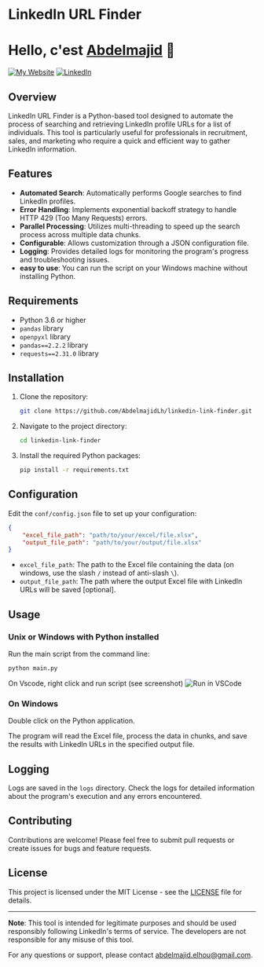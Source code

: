 # LinkedIn URL Finder
# Hello, c'est [Abdelmajid][linkedin] 👋
[![My Website](https://img.shields.io/website?style=for-the-badge&url=https%3A%2F%2Fabdelmajidlh.github.io%2FePortfolio%2F)][website] [![LinkedIn](https://img.shields.io/badge/LinkedIn-Abdelmajid%20EL%20HOU-blue?style=for-the-badge&logo=linkedin&logoColor=blue)][linkedin]

[website]: https://abdelmajidlh.github.io/ePortfolio/
[linkedin]: https://www.linkedin.com/in/aelhou/

## Overview

LinkedIn URL Finder is a Python-based tool designed to automate the process of searching and retrieving LinkedIn profile URLs for a list of individuals. This tool is particularly useful for professionals in recruitment, sales, and marketing who require a quick and efficient way to gather LinkedIn information.

## Features

- **Automated Search**: Automatically performs Google searches to find LinkedIn profiles.
- **Error Handling**: Implements exponential backoff strategy to handle HTTP 429 (Too Many Requests) errors.
- **Parallel Processing**: Utilizes multi-threading to speed up the search process across multiple data chunks.
- **Configurable**: Allows customization through a JSON configuration file.
- **Logging**: Provides detailed logs for monitoring the program's progress and troubleshooting issues.
- **easy to use**: You can run the script on your Windows machine without installing Python.

## Requirements

- Python 3.6 or higher
- `pandas` library
- `openpyxl` library
- `pandas==2.2.2` library
- `requests==2.31.0` library

## Installation

1. Clone the repository:
   ```bash
   git clone https://github.com/AbdelmajidLh/linkedin-link-finder.git
   ```
2. Navigate to the project directory:
   ```bash
   cd linkedin-link-finder
   ```
3. Install the required Python packages:
   ```bash
   pip install -r requirements.txt
   ```

## Configuration

Edit the `conf/config.json` file to set up your configuration:

```json
{
    "excel_file_path": "path/to/your/excel/file.xlsx",
    "output_file_path": "path/to/your/output/file.xlsx"
}
```

- `excel_file_path`: The path to the Excel file containing the data (on windows, use the slash `/` instead of anti-slash `\`).
- `output_file_path`: The path where the output Excel file with LinkedIn URLs will be saved [optional].

## Usage 
### Unix or Windows with Python installed

Run the main script from the command line:

```bash
python main.py
```
On Vscode, right click and run script (see screenshot)
![Run in VSCode](../src/img/run_vscode.png)


### On Windows
Double click on the Python application.


The program will read the Excel file, process the data in chunks, and save the results with LinkedIn URLs in the specified output file.

## Logging

Logs are saved in the `logs` directory. Check the logs for detailed information about the program's execution and any errors encountered.

## Contributing

Contributions are welcome! Please feel free to submit pull requests or create issues for bugs and feature requests.

## License

This project is licensed under the MIT License - see the [LICENSE](LICENSE) file for details.

---

**Note**: This tool is intended for legitimate purposes and should be used responsibly following LinkedIn's terms of service. The developers are not responsible for any misuse of this tool.

For any questions or support, please contact [abdelmajid.elhou@gmail.com](mailto:abdelmajid.elhou@gmail.com).